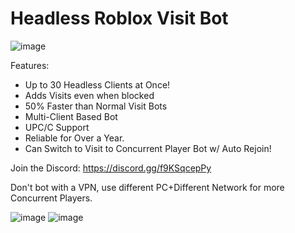 # Headless Roblox Visit Bot

![image](https://github.com/sslprograms/RobloxVisitBot/assets/77415460/1ffb55fd-1a1d-4ca9-ac46-e77c7d8d50af)

Features:
- Up to 30 Headless Clients at Once!
- Adds Visits even when blocked
- 50% Faster than Normal Visit Bots
- Multi-Client Based Bot
- UPC/C Support
- Reliable for Over a Year.
- Can Switch to Visit to Concurrent Player Bot w/ Auto Rejoin!

Join the Discord: https://discord.gg/f9KSqcepPy

Don't bot with a VPN, use different PC+Different Network for more Concurrent Players.

![image](https://github.com/sslprograms/RobloxVisitBot/assets/77415460/99a3962b-7565-42c0-b53a-66bbabc9a49d)
![image](https://github.com/sslprograms/RobloxVisitBot/assets/77415460/f0f48ed3-8214-4fdf-910f-4fba09fbee52)
